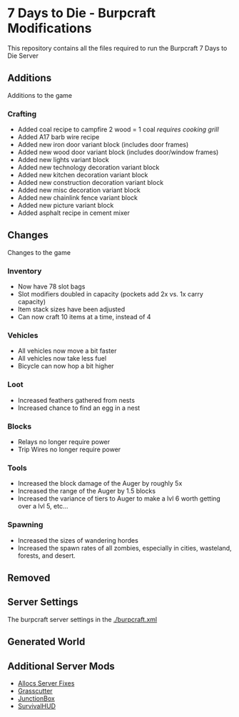 # 7 Days to Die - Burpcraft Modifications

This repository contains all the files required to run the Burpcraft 7 Days to Die Server

## Additions

Additions to the game

### Crafting

* Added coal recipe to campfire 2 wood = 1 coal *requires cooking grill*
* Added A17 barb wire recipe
* Added new iron door variant block (includes door frames)
* Added new wood door variant block (includes door/window frames)
* Added new lights variant block
* Added new technology decoration variant block
* Added new kitchen decoration variant block
* Added new construction decoration variant block
* Added new misc decoration variant block
* Added new chainlink fence variant block
* Added new picture variant block
* Added asphalt recipe in cement mixer

## Changes

Changes to the game

### Inventory

* Now have 78 slot bags
* Slot modifiers doubled in capacity (pockets add 2x vs. 1x carry capacity)
* Item stack sizes have been adjusted
* Can now craft 10 items at a time, instead of 4

### Vehicles

* All vehicles now move a bit faster
* All vehicles now take less fuel
* Bicycle can now hop a bit higher

### Loot

* Increased feathers gathered from nests
* Increased chance to find an egg in a nest

### Blocks

* Relays no longer require power
* Trip Wires no longer require power

### Tools

* Increased the block damage of the Auger by roughly 5x
* Increased the range of the Auger by 1.5 blocks
* Increased the variance of tiers to Auger to make a lvl 6 worth getting over a lvl 5, etc...

### Spawning

* Increased the sizes of wandering hordes
* Increased the spawn rates of all zombies, especially in cities, wasteland, forests, and desert.

## Removed

## Server Settings

The burpcraft server settings in the [./burpcraft.xml](./burpcraft.xml)

## Generated World

## Additional Server Mods

* [Allocs Server Fixes](https://7dtd.illy.bz/wiki/Server%20fixes)
* [Grasscutter](https://www.nexusmods.com/7daystodie/mods/448)
* [JunctionBox](https://www.nexusmods.com/7daystodie/mods/199)
* [SurvivalHUD](https://www.nexusmods.com/7daystodie/mods/288)
